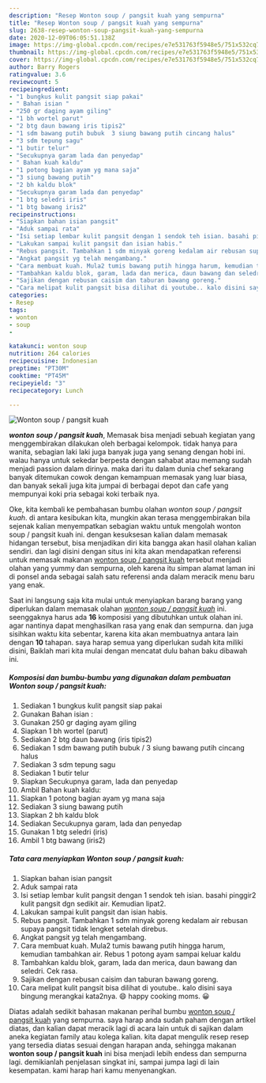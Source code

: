 ```yaml
---
description: "Resep Wonton soup / pangsit kuah yang sempurna"
title: "Resep Wonton soup / pangsit kuah yang sempurna"
slug: 2638-resep-wonton-soup-pangsit-kuah-yang-sempurna
date: 2020-12-09T06:05:51.138Z
image: https://img-global.cpcdn.com/recipes/e7e531763f5948e5/751x532cq70/wonton-soup-pangsit-kuah-foto-resep-utama.jpg
thumbnail: https://img-global.cpcdn.com/recipes/e7e531763f5948e5/751x532cq70/wonton-soup-pangsit-kuah-foto-resep-utama.jpg
cover: https://img-global.cpcdn.com/recipes/e7e531763f5948e5/751x532cq70/wonton-soup-pangsit-kuah-foto-resep-utama.jpg
author: Barry Rogers
ratingvalue: 3.6
reviewcount: 5
recipeingredient:
- "1 bungkus kulit pangsit siap pakai"
- " Bahan isian "
- "250 gr daging ayam giling"
- "1 bh wortel parut"
- "2 btg daun bawang iris tipis2"
- "1 sdm bawang putih bubuk  3 siung bawang putih cincang halus"
- "3 sdm tepung sagu"
- "1 butir telur"
- "Secukupnya garam lada dan penyedap"
- " Bahan kuah kaldu"
- "1 potong bagian ayam yg mana saja"
- "3 siung bawang putih"
- "2 bh kaldu blok"
- "Secukupnya garam lada dan penyedap"
- "1 btg seledri iris"
- "1 btg bawang iris2"
recipeinstructions:
- "Siapkan bahan isian pangsit"
- "Aduk sampai rata"
- "Isi setiap lembar kulit pangsit dengan 1 sendok teh isian. basahi pinggir2 kulit pangsit dgn sedikit air. Kemudian lipat2."
- "Lakukan sampai kulit pangsit dan isian habis."
- "Rebus pangsit. Tambahkan 1 sdm minyak goreng kedalam air rebusan supaya pangsit tidak lengket setelah direbus."
- "Angkat pangsit yg telah mengambang."
- "Cara membuat kuah. Mula2 tumis bawang putih hingga harum, kemudian tambahkan air. Rebus 1 potong ayam sampai keluar kaldu"
- "Tambahkan kaldu blok, garam, lada dan merica, daun bawang dan seledri. Cek rasa."
- "Sajikan dengan rebusan caisim dan taburan bawang goreng."
- "Cara melipat kulit pangsit bisa dilihat di youtube.. kalo disini saya bingung merangkai kata2nya. 😄 happy cooking moms. 😀"
categories:
- Resep
tags:
- wonton
- soup
- 

katakunci: wonton soup  
nutrition: 264 calories
recipecuisine: Indonesian
preptime: "PT30M"
cooktime: "PT45M"
recipeyield: "3"
recipecategory: Lunch

---
```



![Wonton soup / pangsit kuah](https://img-global.cpcdn.com/recipes/e7e531763f5948e5/751x532cq70/wonton-soup-pangsit-kuah-foto-resep-utama.jpg)

<b><i>wonton soup / pangsit kuah</i></b>, Memasak bisa menjadi sebuah kegiatan yang menggembirakan dilakukan oleh berbagai kelompok. tidak hanya para wanita, sebagian laki laki juga banyak juga yang senang dengan hobi ini. walau hanya untuk sekedar berpesta dengan sahabat atau memang sudah menjadi passion dalam dirinya. maka dari itu dalam dunia chef sekarang banyak ditemukan cowok dengan kemampuan memasak yang luar biasa, dan banyak sekali juga kita jumpai di berbagai depot dan cafe yang mempunyai koki pria sebagai koki terbaik nya.

Oke, kita kembali ke pembahasan bumbu olahan <i>wonton soup / pangsit kuah</i>. di antara kesibukan kita, mungkin akan terasa menggembirakan bila sejenak kalian menyempatkan sebagian waktu untuk mengolah wonton soup / pangsit kuah ini. dengan kesuksesan kalian dalam memasak hidangan tersebut, bisa menjadikan diri kita bangga akan hasil olahan kalian sendiri. dan lagi disini dengan situs ini kita akan mendapatkan referensi untuk memasak makanan <u>wonton soup / pangsit kuah</u> tersebut menjadi olahan yang yummy dan sempurna, oleh karena itu simpan alamat laman ini di ponsel anda sebagai salah satu referensi anda dalam meracik menu baru yang enak.




Saat ini langsung saja kita mulai untuk menyiapkan barang barang yang diperlukan dalam memasak olahan <u><i>wonton soup / pangsit kuah</i></u> ini. seenggaknya harus ada <b>16</b> komposisi yang dibutuhkan untuk olahan ini. agar nantinya dapat menghasilkan rasa yang enak dan sempurna. dan juga sisihkan waktu kita sebentar, karena kita akan membuatnya antara lain dengan <b>10</b> tahapan. saya harap semua yang diperlukan sudah kita miliki disini, Baiklah mari kita mulai dengan mencatat dulu bahan baku dibawah ini.

<!--inarticleads1-->

##### Komposisi dan bumbu-bumbu yang digunakan dalam pembuatan Wonton soup / pangsit kuah:

1. Sediakan 1 bungkus kulit pangsit siap pakai
1. Gunakan  Bahan isian :
1. Gunakan 250 gr daging ayam giling
1. Siapkan 1 bh wortel (parut)
1. Sediakan 2 btg daun bawang (iris tipis2)
1. Sediakan 1 sdm bawang putih bubuk / 3 siung bawang putih cincang halus
1. Sediakan 3 sdm tepung sagu
1. Sediakan 1 butir telur
1. Siapkan Secukupnya garam, lada dan penyedap
1. Ambil  Bahan kuah kaldu:
1. Siapkan 1 potong bagian ayam yg mana saja
1. Sediakan 3 siung bawang putih
1. Siapkan 2 bh kaldu blok
1. Sediakan Secukupnya garam, lada dan penyedap
1. Gunakan 1 btg seledri (iris)
1. Ambil 1 btg bawang (iris2)




<!--inarticleads2-->

##### Tata cara menyiapkan Wonton soup / pangsit kuah:

1. Siapkan bahan isian pangsit
1. Aduk sampai rata
1. Isi setiap lembar kulit pangsit dengan 1 sendok teh isian. basahi pinggir2 kulit pangsit dgn sedikit air. Kemudian lipat2.
1. Lakukan sampai kulit pangsit dan isian habis.
1. Rebus pangsit. Tambahkan 1 sdm minyak goreng kedalam air rebusan supaya pangsit tidak lengket setelah direbus.
1. Angkat pangsit yg telah mengambang.
1. Cara membuat kuah. Mula2 tumis bawang putih hingga harum, kemudian tambahkan air. Rebus 1 potong ayam sampai keluar kaldu
1. Tambahkan kaldu blok, garam, lada dan merica, daun bawang dan seledri. Cek rasa.
1. Sajikan dengan rebusan caisim dan taburan bawang goreng.
1. Cara melipat kulit pangsit bisa dilihat di youtube.. kalo disini saya bingung merangkai kata2nya. 😄 happy cooking moms. 😀




Diatas adalah sedikit bahasan makanan perihal bumbu <u>wonton soup / pangsit kuah</u> yang sempurna. saya harap anda sudah paham dengan artikel diatas, dan kalian dapat meracik lagi di acara lain untuk di sajikan dalam aneka kegiatan family atau kolega kalian. kita dapat mengulik resep resep yang tersedia diatas sesuai dengan harapan anda, sehingga makanan <b>wonton soup / pangsit kuah</b> ini bisa menjadi lebih endess dan sempurna lagi. demikianlah penjelasan singkat ini, sampai jumpa lagi di lain kesempatan. kami harap hari kamu menyenangkan.

